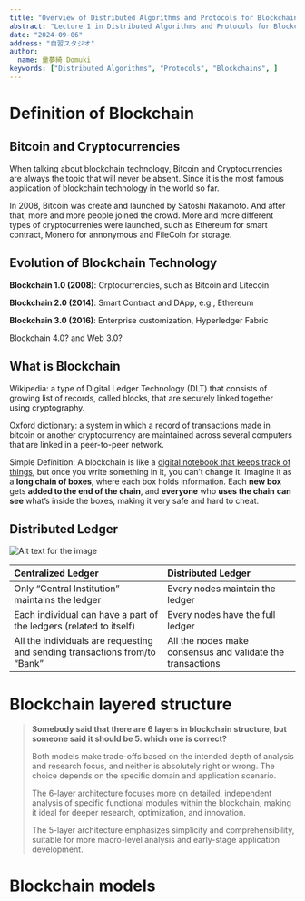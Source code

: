 ```yaml
---
title: "Overview of Distributed Algorithms and Protocols for Blockchains"
abstract: "Lecture 1 in Distributed Algorithms and Protocols for Blockchains"
date: "2024-09-06"
address: "自習スタジオ"
author:
  name: 童夢綺 Domuki
keywords: ["Distributed Algorithms", "Protocols", "Blockchains", ]
---
```


# Definition of Blockchain

## Bitcoin and Cryptocurrencies

When talking about blockchain technology, Bitcoin and Cryptocurrencies are always the topic that will never be absent. Since it is the most famous application of blockchain technology in the world so far.

In 2008, Bitcoin was create and launched by Satoshi Nakamoto. And after that, more and more people joined the crowd. More and more different types of cryptocurrenies were launched, such as Ethereum for smart contract, Monero for annonymous and FileCoin for storage.

## Evolution of Blockchain Technology

**Blockchain 1.0 (2008)**: Crptocurrencies, such as Bitcoin and Litecoin

**Blockchain 2.0 (2014)**: Smart Contract and DApp, e.g., Ethereum

**Blockchain 3.0 (2016)**: Enterprise customization, Hyperledger Fabric

Blockchain 4.0? and Web 3.0?

## What is Blockchain

Wikipedia: a type of Digital Ledger Technology (DLT) that consists of growing list of records, called blocks, that are securely linked together using cryptography.

Oxford dictionary: a system in which a record of transactions made in bitcoin or another cryptocurrency are maintained across several computers that are linked in a peer-to-peer network.

Simple Definition: A blockchain is like a <u>digital notebook that keeps track of things</u>, but once you write something in it, you can’t change it. Imagine it as a **long chain of boxes**, where each box holds information. Each **new box** gets **added to the end of the chain**, and **everyone** who **uses the chain** **can see** what’s inside the boxes, making it very safe and hard to cheat.

## Distributed Ledger

![Alt text for the image](/images/_posts/Blockchain_Technology/COMP5521-L1-008.png)

| **Centralized Ledger**                                                 | **Distributed Ledger**                                     |
| :--------------------------------------------------------------------- | :--------------------------------------------------------- |
| Only “Central Institution” maintains the ledger                                       | Every nodes maintain the ledger                            |
| Each individual can have a part of the ledgers (related to itself)         | Every nodes have the full ledger                           |
| All the individuals are requesting and sending transactions from/to “Bank” | All the nodes make consensus and validate the transactions |

# Blockchain layered structure

> **Somebody said that there are 6 layers in blockchain structure, but someone said it should be 5. which one is correct?**
>
> Both models make trade-offs based on the intended depth of analysis and research focus, and neither is absolutely right or wrong. The choice depends on the specific domain and application scenario.
>
> The 6-layer architecture focuses more on detailed, independent analysis of specific functional modules within the blockchain, making it ideal for deeper research, optimization, and innovation.
>
> The 5-layer architecture emphasizes simplicity and comprehensibility, suitable for more macro-level analysis and early-stage application development.

# Blockchain models